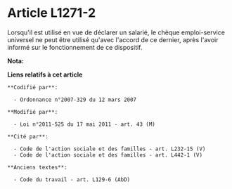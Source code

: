 # Article L1271-2

Lorsqu'il est utilisé en vue de déclarer un salarié, le chèque emploi-service universel ne peut être utilisé qu'avec l'accord
de ce dernier, après l'avoir informé sur le fonctionnement de ce dispositif.

**Nota:**



**Liens relatifs à cet article**

	**Codifié par**:

	  - Ordonnance n°2007-329 du 12 mars 2007

	**Modifié par**:

	  - Loi n°2011-525 du 17 mai 2011 - art. 43 (M)

	**Cité par**:

	  - Code de l'action sociale et des familles - art. L232-15 (V)
	  - Code de l'action sociale et des familles - art. L442-1 (V)

	**Anciens textes**:

	  - Code du travail - art. L129-6 (AbD)
